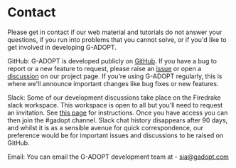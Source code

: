 # Contact

Please get in contact if our web material and tutorials do not answer your questions, if you run into problems that you cannot solve,
or if you'd like to get involved in developing G-ADOPT. 

GitHub: G-ADOPT is developed publicly on [GitHub](https://github.com/g-adopt/g-adopt). If you have a bug to report or a new feature to request, please
raise an [issue](https://github.com/g-adopt/g-adopt/issues) or open a [discussion](https://github.com/g-adopt/g-adopt/discussions) on our project page.
If you're using G-ADOPT regularly, this is where we'll announce important changes like bug fixes or new features.

Slack: Some of our development discussions take place on the Firedrake slack workspace. This
workspace is open to all but you'll need to request an invitation. See [this page](https://www.firedrakeproject.org/contact.html) for instructions.
Once you have access you can then join the #gadopt channel. Slack chat history disappears after 90 days,
and whilst it is as a sensible avenue for quick correspondence, our preference would be for important
issues and discussions to be raised on GitHub.

Email: You can email the G-ADOPT development team at - <sia@gadopt.com>